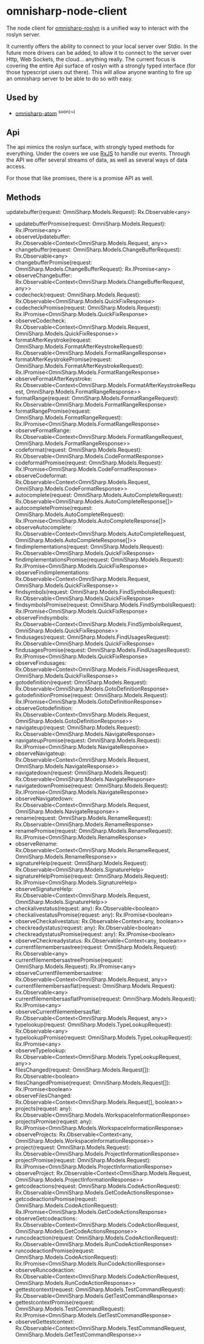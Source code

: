 # omnisharp-node-client
The node client for [omnisharp-roslyn](https://github.com/OmniSharp/omnisharp-roslyn) is a unified way to interact with the roslyn server.

It currently offers the ability to connect to your local server over Stdio.  In the future more drivers can be added, to allow it to connect to the server over Http, Web Sockets, the cloud... anything really.  The current focus is covering the entire Api surface of roslyn with a strongly typed interface (for those typescript users out there).  This will allow anyone wanting to fire up an omnisharp server to be able to do so with easy.

## Used by
* [omnisharp-atom](https://github.com/OmniSharp/omnisharp-atom) <sup>soon(</sup>&trade;<sup>)</sup>

## Api
The api mimics the roslyn surface, with strongly typed methods for everything.  Under the covers we use [RxJS](https://github.com/Reactive-Extensions/RxJS) to handle our events.  Through the API we offer several streams of data, as well as several ways of data access.

For those that like promises, there is a promise API as well.

## Methods
 updatebuffer(request: OmniSharp.Models.Request): Rx.Observable&lt;any&gt;
  * updatebufferPromise(request: OmniSharp.Models.Request): Rx.IPromise&lt;any&gt;
  * observeUpdatebuffer: Rx.Observable&lt;Context&lt;OmniSharp.Models.Request, any&gt;&gt;
  * changebuffer(request: OmniSharp.Models.ChangeBufferRequest): Rx.Observable&lt;any&gt;
  * changebufferPromise(request: OmniSharp.Models.ChangeBufferRequest): Rx.IPromise&lt;any&gt;
  * observeChangebuffer: Rx.Observable&lt;Context&lt;OmniSharp.Models.ChangeBufferRequest, any&gt;&gt;
  * codecheck(request: OmniSharp.Models.Request): Rx.Observable&lt;OmniSharp.Models.QuickFixResponse&gt;
  * codecheckPromise(request: OmniSharp.Models.Request): Rx.IPromise&lt;OmniSharp.Models.QuickFixResponse&gt;
  * observeCodecheck: Rx.Observable&lt;Context&lt;OmniSharp.Models.Request, OmniSharp.Models.QuickFixResponse&gt;&gt;
  * formatAfterKeystroke(request: OmniSharp.Models.FormatAfterKeystrokeRequest): Rx.Observable&lt;OmniSharp.Models.FormatRangeResponse&gt;
  * formatAfterKeystrokePromise(request: OmniSharp.Models.FormatAfterKeystrokeRequest): Rx.IPromise&lt;OmniSharp.Models.FormatRangeResponse&gt;
  * observeFormatAfterKeystroke: Rx.Observable&lt;Context&lt;OmniSharp.Models.FormatAfterKeystrokeRequest, OmniSharp.Models.FormatRangeResponse&gt;&gt;
  * formatRange(request: OmniSharp.Models.FormatRangeRequest): Rx.Observable&lt;OmniSharp.Models.FormatRangeResponse&gt;
  * formatRangePromise(request: OmniSharp.Models.FormatRangeRequest): Rx.IPromise&lt;OmniSharp.Models.FormatRangeResponse&gt;
  * observeFormatRange: Rx.Observable&lt;Context&lt;OmniSharp.Models.FormatRangeRequest, OmniSharp.Models.FormatRangeResponse&gt;&gt;
  * codeformat(request: OmniSharp.Models.Request): Rx.Observable&lt;OmniSharp.Models.CodeFormatResponse&gt;
  * codeformatPromise(request: OmniSharp.Models.Request): Rx.IPromise&lt;OmniSharp.Models.CodeFormatResponse&gt;
  * observeCodeformat: Rx.Observable&lt;Context&lt;OmniSharp.Models.Request, OmniSharp.Models.CodeFormatResponse&gt;&gt;
  * autocomplete(request: OmniSharp.Models.AutoCompleteRequest): Rx.Observable&lt;OmniSharp.Models.AutoCompleteResponse[]&gt;
  * autocompletePromise(request: OmniSharp.Models.AutoCompleteRequest): Rx.IPromise&lt;OmniSharp.Models.AutoCompleteResponse[]&gt;
  * observeAutocomplete: Rx.Observable&lt;Context&lt;OmniSharp.Models.AutoCompleteRequest, OmniSharp.Models.AutoCompleteResponse[]&gt;&gt;
  * findimplementations(request: OmniSharp.Models.Request): Rx.Observable&lt;OmniSharp.Models.QuickFixResponse&gt;
  * findimplementationsPromise(request: OmniSharp.Models.Request): Rx.IPromise&lt;OmniSharp.Models.QuickFixResponse&gt;
  * observeFindimplementations: Rx.Observable&lt;Context&lt;OmniSharp.Models.Request, OmniSharp.Models.QuickFixResponse&gt;&gt;
  * findsymbols(request: OmniSharp.Models.FindSymbolsRequest): Rx.Observable&lt;OmniSharp.Models.QuickFixResponse&gt;
  * findsymbolsPromise(request: OmniSharp.Models.FindSymbolsRequest): Rx.IPromise&lt;OmniSharp.Models.QuickFixResponse&gt;
  * observeFindsymbols: Rx.Observable&lt;Context&lt;OmniSharp.Models.FindSymbolsRequest, OmniSharp.Models.QuickFixResponse&gt;&gt;
  * findusages(request: OmniSharp.Models.FindUsagesRequest): Rx.Observable&lt;OmniSharp.Models.QuickFixResponse&gt;
  * findusagesPromise(request: OmniSharp.Models.FindUsagesRequest): Rx.IPromise&lt;OmniSharp.Models.QuickFixResponse&gt;
  * observeFindusages: Rx.Observable&lt;Context&lt;OmniSharp.Models.FindUsagesRequest, OmniSharp.Models.QuickFixResponse&gt;&gt;
  * gotodefinition(request: OmniSharp.Models.Request): Rx.Observable&lt;OmniSharp.Models.GotoDefinitionResponse&gt;
  * gotodefinitionPromise(request: OmniSharp.Models.Request): Rx.IPromise&lt;OmniSharp.Models.GotoDefinitionResponse&gt;
  * observeGotodefinition: Rx.Observable&lt;Context&lt;OmniSharp.Models.Request, OmniSharp.Models.GotoDefinitionResponse&gt;&gt;
  * navigateup(request: OmniSharp.Models.Request): Rx.Observable&lt;OmniSharp.Models.NavigateResponse&gt;
  * navigateupPromise(request: OmniSharp.Models.Request): Rx.IPromise&lt;OmniSharp.Models.NavigateResponse&gt;
  * observeNavigateup: Rx.Observable&lt;Context&lt;OmniSharp.Models.Request, OmniSharp.Models.NavigateResponse&gt;&gt;
  * navigatedown(request: OmniSharp.Models.Request): Rx.Observable&lt;OmniSharp.Models.NavigateResponse&gt;
  * navigatedownPromise(request: OmniSharp.Models.Request): Rx.IPromise&lt;OmniSharp.Models.NavigateResponse&gt;
  * observeNavigatedown: Rx.Observable&lt;Context&lt;OmniSharp.Models.Request, OmniSharp.Models.NavigateResponse&gt;&gt;
  * rename(request: OmniSharp.Models.RenameRequest): Rx.Observable&lt;OmniSharp.Models.RenameResponse&gt;
  * renamePromise(request: OmniSharp.Models.RenameRequest): Rx.IPromise&lt;OmniSharp.Models.RenameResponse&gt;
  * observeRename: Rx.Observable&lt;Context&lt;OmniSharp.Models.RenameRequest, OmniSharp.Models.RenameResponse&gt;&gt;
  * signatureHelp(request: OmniSharp.Models.Request): Rx.Observable&lt;OmniSharp.Models.SignatureHelp&gt;
  * signatureHelpPromise(request: OmniSharp.Models.Request): Rx.IPromise&lt;OmniSharp.Models.SignatureHelp&gt;
  * observeSignatureHelp: Rx.Observable&lt;Context&lt;OmniSharp.Models.Request, OmniSharp.Models.SignatureHelp&gt;&gt;
  * checkalivestatus(request: any): Rx.Observable&lt;boolean&gt;
  * checkalivestatusPromise(request: any): Rx.IPromise&lt;boolean&gt;
  * observeCheckalivestatus: Rx.Observable&lt;Context&lt;any, boolean&gt;&gt;
  * checkreadystatus(request: any): Rx.Observable&lt;boolean&gt;
  * checkreadystatusPromise(request: any): Rx.IPromise&lt;boolean&gt;
  * observeCheckreadystatus: Rx.Observable&lt;Context&lt;any, boolean&gt;&gt;
  * currentfilemembersastree(request: OmniSharp.Models.Request): Rx.Observable&lt;any&gt;
  * currentfilemembersastreePromise(request: OmniSharp.Models.Request): Rx.IPromise&lt;any&gt;
  * observeCurrentfilemembersastree: Rx.Observable&lt;Context&lt;OmniSharp.Models.Request, any&gt;&gt;
  * currentfilemembersasflat(request: OmniSharp.Models.Request): Rx.Observable&lt;any&gt;
  * currentfilemembersasflatPromise(request: OmniSharp.Models.Request): Rx.IPromise&lt;any&gt;
  * observeCurrentfilemembersasflat: Rx.Observable&lt;Context&lt;OmniSharp.Models.Request, any&gt;&gt;
  * typelookup(request: OmniSharp.Models.TypeLookupRequest): Rx.Observable&lt;any&gt;
  * typelookupPromise(request: OmniSharp.Models.TypeLookupRequest): Rx.IPromise&lt;any&gt;
  * observeTypelookup: Rx.Observable&lt;Context&lt;OmniSharp.Models.TypeLookupRequest, any&gt;&gt;
  * filesChanged(request: OmniSharp.Models.Request[]): Rx.Observable&lt;boolean&gt;
  * filesChangedPromise(request: OmniSharp.Models.Request[]): Rx.IPromise&lt;boolean&gt;
  * observeFilesChanged: Rx.Observable&lt;Context&lt;OmniSharp.Models.Request[], boolean&gt;&gt;
  * projects(request: any): Rx.Observable&lt;OmniSharp.Models.WorkspaceInformationResponse&gt;
  * projectsPromise(request: any): Rx.IPromise&lt;OmniSharp.Models.WorkspaceInformationResponse&gt;
  * observeProjects: Rx.Observable&lt;Context&lt;any, OmniSharp.Models.WorkspaceInformationResponse&gt;&gt;
  * project(request: OmniSharp.Models.Request): Rx.Observable&lt;OmniSharp.Models.ProjectInformationResponse&gt;
  * projectPromise(request: OmniSharp.Models.Request): Rx.IPromise&lt;OmniSharp.Models.ProjectInformationResponse&gt;
  * observeProject: Rx.Observable&lt;Context&lt;OmniSharp.Models.Request, OmniSharp.Models.ProjectInformationResponse&gt;&gt;
  * getcodeactions(request: OmniSharp.Models.CodeActionRequest): Rx.Observable&lt;OmniSharp.Models.GetCodeActionsResponse&gt;
  * getcodeactionsPromise(request: OmniSharp.Models.CodeActionRequest): Rx.IPromise&lt;OmniSharp.Models.GetCodeActionsResponse&gt;
  * observeGetcodeactions: Rx.Observable&lt;Context&lt;OmniSharp.Models.CodeActionRequest, OmniSharp.Models.GetCodeActionsResponse&gt;&gt;
  * runcodeaction(request: OmniSharp.Models.CodeActionRequest): Rx.Observable&lt;OmniSharp.Models.RunCodeActionResponse&gt;
  * runcodeactionPromise(request: OmniSharp.Models.CodeActionRequest): Rx.IPromise&lt;OmniSharp.Models.RunCodeActionResponse&gt;
  * observeRuncodeaction: Rx.Observable&lt;Context&lt;OmniSharp.Models.CodeActionRequest, OmniSharp.Models.RunCodeActionResponse&gt;&gt;
  * gettestcontext(request: OmniSharp.Models.TestCommandRequest): Rx.Observable&lt;OmniSharp.Models.GetTestCommandResponse&gt;
  * gettestcontextPromise(request: OmniSharp.Models.TestCommandRequest): Rx.IPromise&lt;OmniSharp.Models.GetTestCommandResponse&gt;
  * observeGettestcontext: Rx.Observable&lt;Context&lt;OmniSharp.Models.TestCommandRequest, OmniSharp.Models.GetTestCommandResponse&gt;&gt;
